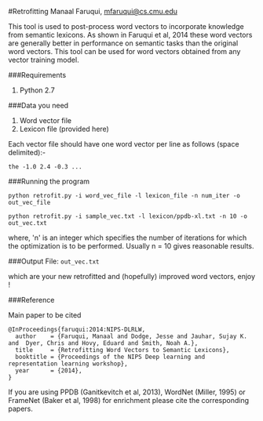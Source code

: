 #Retrofitting
Manaal Faruqui, mfaruqui@cs.cmu.edu

This tool is used to post-process word vectors to incorporate
knowledge from semantic lexicons. As shown in Faruqui et al, 2014
these word vectors are generally better in performance on semantic
tasks than the original word vectors. This tool can be used for
word vectors obtained from any vector training model.

###Requirements

1. Python 2.7

###Data you need
1. Word vector file
2. Lexicon file (provided here)

Each vector file should have one word vector per line as follows (space delimited):-

```the -1.0 2.4 -0.3 ...```

###Running the program

```python retrofit.py -i word_vec_file -l lexicon_file -n num_iter -o out_vec_file```

```python retrofit.py -i sample_vec.txt -l lexicon/ppdb-xl.txt -n 10 -o out_vec.txt```

where, 'n' is an integer which specifies the number of iterations for which the
optimization is to be performed.  Usually n = 10 gives reasonable results.

###Output
File: ```out_vec.txt```

which are your new retrofitted and (hopefully) improved word vectors, enjoy !

###Reference

Main paper to be cited
```
@InProceedings{faruqui:2014:NIPS-DLRLW,
  author    = {Faruqui, Manaal and Dodge, Jesse and Jauhar, Sujay K.  and  Dyer, Chris and Hovy, Eduard and Smith, Noah A.},
  title     = {Retrofitting Word Vectors to Semantic Lexicons},
  booktitle = {Proceedings of the NIPS Deep learning and representation learning workshop},
  year      = {2014},
}
```

If you are using PPDB (Ganitkevitch et al, 2013), WordNet (Miller, 1995) or FrameNet (Baker et al, 1998) for enrichment please cite the corresponding papers.

